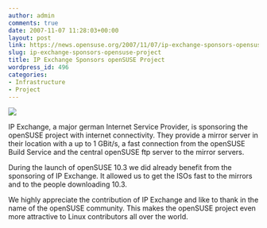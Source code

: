 ```yaml
---
author: admin
comments: true
date: 2007-11-07 11:28:03+00:00
layout: post
link: https://news.opensuse.org/2007/11/07/ip-exchange-sponsors-opensuse-project/
slug: ip-exchange-sponsors-opensuse-project
title: IP Exchange Sponsors openSUSE Project
wordpress_id: 496
categories:
- Infrastructure
- Project
---
```


[![](//files.opensuse.org/opensuse/en/d/d8/Ip-exchange.png)](//en.opensuse.org/Sponsors/IP_Exchange)


IP Exchange, a major german Internet Service Provider, is sponsoring the openSUSE project with internet connectivity.  They provide a mirror server in their location with a up to 1 GBit/s, a fast connection from the openSUSE Build Service and the central openSUSE ftp server to the mirror servers.

During the launch of openSUSE 10.3 we did already benefit from the sponsoring of IP Exchange. It allowed us to get the ISOs fast to the mirrors and to the people downloading 10.3.

We highly appreciate the contribution of IP Exchange and like to thank in the name of the openSUSE community. This makes the openSUSE project even more attractive to Linux contributors all over the world.
